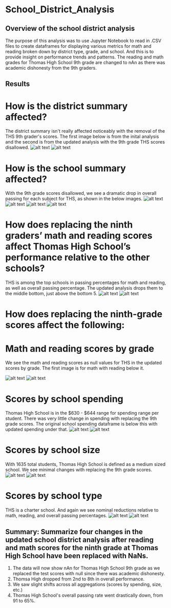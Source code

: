 # School_District_Analysis

## Overview of the school district analysis

The purpose of this analysis was to use Jupyter Notebook to read in .CSV files to create dataframes for displaying various metrics for math and reading broken down by district type, grade, and school. And this is to provide insight on performance trends and patterns. The reading and math grades for Thomas High School 9th grade are changed to nAn as there was academic dishonesty from the 9th graders.  

## Results

# How is the district summary affected?

The district summary isn't really affected noticeably with the removal of the THS 9th grader's scores. The first image below is from the inital analysis and the second is from the updated analysis with the 9th grade THS scores disallowed. 
![alt text](https://github.com/Jgray353/School_District_Analysis/blob/main/Original%20District%20Summary.png)
![alt text](https://github.com/Jgray353/School_District_Analysis/blob/main/Updated%20District%20Summary.png)

# How is the school summary affected?
With the 9th grade scores disallowed, we see a dramatic drop in overall passing for each subject for THS, as shown in the below images. 
![alt text](https://github.com/Jgray353/School_District_Analysis/blob/main/top%20bar.png)
![alt text](https://github.com/Jgray353/School_District_Analysis/blob/main/Original%20School%20Summary.png)
![alt text](https://github.com/Jgray353/School_District_Analysis/blob/main/top%20bar.png)
![alt text](https://github.com/Jgray353/School_District_Analysis/blob/main/Updated%20School%20Summary.png)
# How does replacing the ninth graders’ math and reading scores affect Thomas High School’s performance relative to the other schools?
THS is among the top schools in passing percentages for math and reading, as well as overall passing percentage. The updated analysis drops them to the middle bottom, just above the bottom 5. 
![alt text](https://github.com/Jgray353/School_District_Analysis/blob/main/Original%20Schools.png)
![alt text](https://github.com/Jgray353/School_District_Analysis/blob/main/Updated%20Schools.png)

# How does replacing the ninth-grade scores affect the following:
# Math and reading scores by grade
We see the math and reading scores as null values for THS in the updated scores by grade. The first image is for math with reading below it. 

![alt text](https://github.com/Jgray353/School_District_Analysis/blob/main/New%20Math%20Scores.png)
![alt text](https://github.com/Jgray353/School_District_Analysis/blob/main/New%20Reading%20Score.png)

# Scores by school spending
Thomas High School is in the $630 - $644 range for spending range per student. There was very little change in spending with replacing the 9th grade scores. The original school spending dataframe is below this with updated spending under that. 
![alt text](https://github.com/Jgray353/School_District_Analysis/blob/main/Original%20spending.png)
![alt text](https://github.com/Jgray353/School_District_Analysis/blob/main/updated%20spending.png)
# Scores by school size
With 1635 total students, Thomas High School is defined as a medium sized school. We see minimal changes with replacing the 9th grade scores. 
![alt text](https://github.com/Jgray353/School_District_Analysis/blob/main/Original%20school%20size.png)
![alt text](https://github.com/Jgray353/School_District_Analysis/blob/main/Updated%20size.png)

# Scores by school type
THS is a charter school. And again we see nominal reductions relative to math, reading, and overall passing percentages. 
![alt text](https://github.com/Jgray353/School_District_Analysis/blob/main/Original%20District%20Summary.png)
![alt text](https://github.com/Jgray353/School_District_Analysis/blob/main/Updated%20District%20Summary.png)

## Summary: Summarize four changes in the updated school district analysis after reading and math scores for the ninth grade at Thomas High School have been replaced with NaNs.
1. The data will now show nAn for Thomas High School 9th grade as we replaced the test scores with null since there was academic dishonesty. 
2. Thomsa High dropped from 2nd to 8th in overall performance.
3. We saw slight shifts across all aggregations (scores by spending, size, etc.)
4. Thomas High School's overall passing rate went drastically down, from 91 to 65%. 
